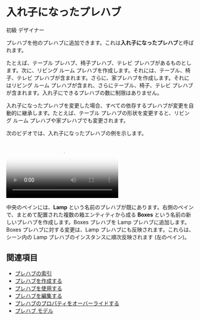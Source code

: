 # 入れ子になったプレハブ

<span class="badge text-bg-primary">初級</span>
<span class="badge text-bg-success">デザイナー</span>

プレハブを他のプレハブに追加できます。これは**入れ子になったプレハブ**と呼ばれます。

たとえば、テーブル プレハブ、椅子プレハブ、テレビ プレハブがあるものとします。次に、リビング ルーム プレハブを作成します。それには、テーブル、椅子、テレビ プレハブが含まれます。さらに、家プレハブを作成します。それにはリビング ルーム プレハブが含まれ、さらにテーブル、椅子、テレビ プレハブが含まれます。入れ子にできるプレハブの数に制限はありません。

入れ子になったプレハブを変更した場合、すべての依存するプレハブが変更を自動的に継承します。たとえば、テーブル プレハブの形状を変更すると、リビング ルーム プレハブや家プレハブでも変更されます。

次のビデオでは、入れ子になったプレハブの例を示します。

<p>
<video autoplay loop class="responsive-video" poster="media/create-nested-prefab.jpg">
   <source src="media/create-nested-prefab.mp4" type="video/mp4">
</video>
</p>

中央のペインには、**Lamp** という名前のプレハブが既にあります。右側のペインで、まとめて配置された複数の箱エンティティから成る **Boxes** という名前の新しいプレハブを作成します。Boxes プレハブを Lamp プレハブに追加します。Boxes プレハブに対する変更は、Lamp プレハブにも反映されます。これらは、シーン内の Lamp プレハブのインスタンスに順次反映されます (左のペイン)。

## 関連項目

* [プレハブの索引](index.md)
* [プレハブを作成する](create-a-prefab.md)
* [プレハブを使用する](index.md)
* [プレハブを編集する](edit-prefabs.md)
* [プレハブのプロパティをオーバーライドする](override-prefab-properties.md)
* [プレハブ モデル](prefab-models.md)
